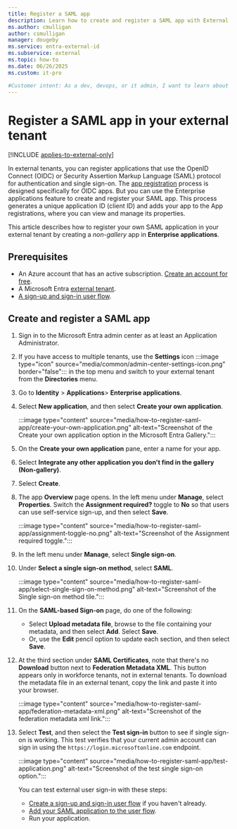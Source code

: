 ```yaml
---
title: Register a SAML app
description: Learn how to create and register a SAML app with External ID for customer identity and access management (CIAM). Choose your app type and get detailed steps. 
ms.author: cmulligan
author: csmulligan
manager: dougeby
ms.service: entra-external-id 
ms.subservice: external
ms.topic: how-to
ms.date: 06/26/2025
ms.custom: it-pro

#Customer intent: As a dev, devops, or it admin, I want to learn about how to register a SAML app through the Microsoft Entra admin center.
---
```

# Register a SAML app in your external tenant 

[!INCLUDE [applies-to-external-only](../includes/applies-to-external-only.md)]

In external tenants, you can register applications that use the OpenID Connect (OIDC) or Security Assertion Markup Language (SAML) protocol for authentication and single sign-on. The [app registration](how-to-register-ciam-app.md) process is designed specifically for OIDC apps. But you can use the Enterprise applications feature to create and register your SAML app. This process generates a unique application ID (client ID) and adds your app to the App registrations, where you can view and manage its properties.

This article describes how to register your own SAML application in your external tenant by creating a *non-gallery* app in **Enterprise applications**.

## Prerequisites

- An Azure account that has an active subscription. <a href="https://azure.microsoft.com/free/?WT.mc_id=A261C142F" target="_blank">Create an account for free</a>.
- A Microsoft Entra [external tenant](how-to-create-external-tenant-portal.md).
- [A sign-up and sign-in user flow](how-to-user-flow-sign-up-sign-in-customers.md).

## Create and register a SAML app

1. Sign in to the Microsoft Entra admin center as at least an Application Administrator.

1. If you have access to multiple tenants, use the **Settings** icon :::image type="icon" source="media/common/admin-center-settings-icon.png" border="false"::: in the top menu and switch to your external tenant from the **Directories** menu.
1. Go to **Identity** > **Applications**> **Enterprise applications**.

1. Select **New application**, and then select **Create your own application**.

   :::image type="content" source="media/how-to-register-saml-app/create-your-own-application.png" alt-text="Screenshot of the Create your own application option in the Microsoft Entra Gallery.":::

1. On the **Create your own application** pane, enter a name for your app.

1. Select **Integrate any other application you don't find in the gallery (Non-gallery)**.

1. Select **Create**.

1. The app **Overview** page opens. In the left menu under **Manage**, select **Properties**. Switch the **Assignment required?** toggle to **No** so that users can use self-service sign-up, and then select **Save**.

   :::image type="content" source="media/how-to-register-saml-app/assignment-toggle-no.png" alt-text="Screenshot of the Assignment required toggle.":::

1. In the left menu under **Manage**, select **Single sign-on**.

1. Under **Select a single sign-on method**, select **SAML**.

   :::image type="content" source="media/how-to-register-saml-app/select-single-sign-on-method.png" alt-text="Screenshot of the Single sign-on method tile.":::

1. On the **SAML-based Sign-on** page, do one of the following:

   - Select **Upload metadata file**, browse to the file containing your metadata, and then select **Add**. Select **Save**.
   - Or, use the **Edit** pencil option to update each section, and then select **Save**. 

1. At the third section under **SAML Certificates**, note that there's no **Download** button next to **Federation Metadata XML**. This button appears only in workforce tenants, not in external tenants.  To download the metadata file in an external tenant, copy the link and paste it into your browser.

   :::image type="content" source="media/how-to-register-saml-app/federation-metadata-xml.png" alt-text="Screenshot of the federation metadata xml link.":::

1. Select **Test**, and then select the **Test sign-in** button to see if single sign-on is working. This test verifies that your current admin account can sign in using the `https://login.microsoftonline.com` endpoint.

   :::image type="content" source="media/how-to-register-saml-app/test-application.png" alt-text="Screenshot of the test single sign-on option.":::

   You can test external user sign-in with these steps:

   - [Create a sign-up and sign-in user flow](~/external-id/customers/how-to-user-flow-sign-up-sign-in-customers.md) if you haven't already.
   - [Add your SAML application to the user flow](~/external-id/customers/how-to-user-flow-add-application.md).
   - Run your application.
